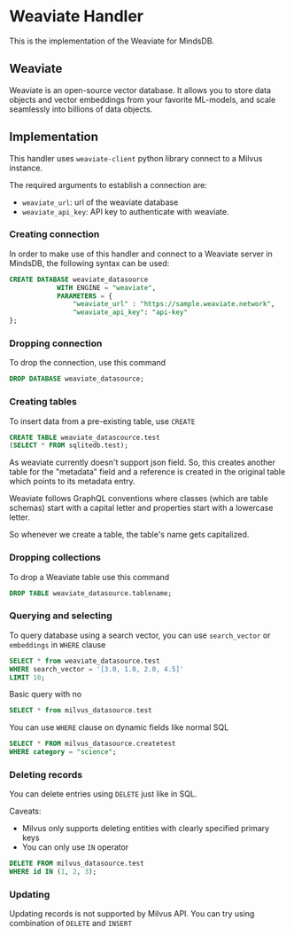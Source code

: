 # Weaviate Handler

This is the implementation of the Weaviate for MindsDB.

## Weaviate

Weaviate is an open-source vector database. It allows you to store data objects and vector embeddings from your favorite ML-models, and scale seamlessly into billions of data objects.

## Implementation

This handler uses `weaviate-client` python library connect to a Milvus instance.

The required arguments to establish a connection are:

* `weaviate_url`: url of the weaviate database
* `weaviate_api_key`: API key to authenticate with weaviate.


### Creating connection

In order to make use of this handler and connect to a Weaviate server in MindsDB, the following syntax can be used:

```sql
CREATE DATABASE weaviate_datasource
            WITH ENGINE = "weaviate",
            PARAMETERS = {
                "weaviate_url" : "https://sample.weaviate.network",
                "weaviate_api_key": "api-key"
};
```

### Dropping connection

To drop the connection, use this command

```sql
DROP DATABASE weaviate_datasource;
```

### Creating tables

To insert data from a pre-existing table, use `CREATE`

```sql
CREATE TABLE weaviate_datascource.test
(SELECT * FROM sqlitedb.test);
```
As weaviate currently doesn't support json field. 
So, this creates another table for the "metadata" field and a reference is created in the original table which points to
its metadata entry.

Weaviate follows GraphQL conventions where classes (which are table schemas) start with a capital letter and 
properties start with a lowercase letter.

So whenever we create a table, the table's name gets capitalized.

### Dropping collections

To drop a Weaviate table use this command

```sql
DROP TABLE weaviate_datasource.tablename;
```

### Querying and selecting

To query database using a search vector, you can use `search_vector` or `embeddings` in `WHERE` clause

```sql
SELECT * from weaviate_datasource.test
WHERE search_vector = '[3.0, 1.0, 2.0, 4.5]'
LIMIT 10;
```

Basic query with no 

```sql
SELECT * from milvus_datasource.test
```

You can use `WHERE` clause on dynamic fields like normal SQL

```sql
SELECT * FROM milvus_datasource.createtest
WHERE category = "science";
```

### Deleting records

You can delete entries using `DELETE` just like in SQL.

Caveats:
- Milvus only supports deleting entities with clearly specified primary keys
- You can only use `IN` operator

```sql
DELETE FROM milvus_datasource.test
WHERE id IN (1, 2, 3);
```

### Updating

Updating records is not supported by Milvus API. You can try using combination of `DELETE` and `INSERT`